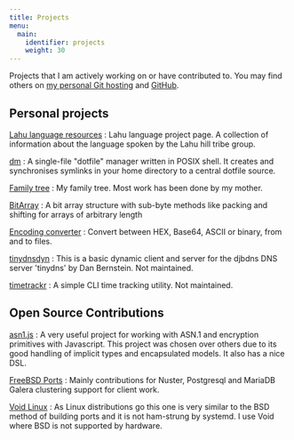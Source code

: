 ```yaml
---
title: Projects
menu:
  main:
    identifier: projects
    weight: 30
---
```


Projects that I am actively working on or have contributed to. You may find
others on [my personal Git hosting](https://src.userspace.com.au) and
[GitHub](https://github.com/felix/).

## Personal projects

[Lahu language resources](http://lahu.felixhanley.info)
: Lahu language project page. A collection of information about the language
spoken by the Lahu hill tribe group.

[dm](http://src.userspace.com.au/dm/about/)
: A single-file "dotfile" manager written in POSIX shell. It creates and
synchronises symlinks in your home directory to a central dotfile source.

[Family tree](http://genealogy.felixhanley.info/)
: My family tree. Most work has been done by my mother.

[BitArray](https://src.userspace.com.au/bitarray/about/)
: A bit array structure with sub-byte methods like packing and shifting for
arrays of arbitrary length

[Encoding converter](/projects/encoding-converter/)
: Convert between HEX, Base64, ASCII or binary, from and to files.

[tinydnsdyn](https://src.userspace.com.au/tinydnsdyn/about/)
: This is a basic dynamic client and server for the djbdns DNS server 'tinydns'
by Dan Bernstein. Not maintained.

[timetrackr](https://src.userspace.com.au/timetrackr/about/)
: A simple CLI time tracking utility. Not maintained.

## Open Source Contributions

[asn1.js](https://github.com/felix/asn1.js)
: A very useful project for working with ASN.1 and encryption primitives with
Javascript. This project was chosen over others due to its good handling of
implicit types and encapsulated models. It also has a nice DSL.

[FreeBSD Ports](https://github.com/felix/freebsd-ports)
: Mainly contributions for Nuster, Postgresql and MariaDB Galera clustering
support for client work.

[Void Linux](https://github.com/felix/void-packages)
: As Linux distributions go this one is very similar to the BSD method of building
ports and it is not ham-strung by systemd. I use Void where BSD is not supported by
hardware.
